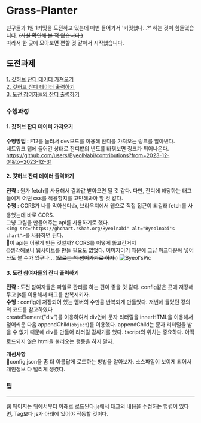 # Grass-Planter
친구들과 1일 1커밋을 도전하고 있는데 매번 들어가서 '커밋했나...?' 하는 것이 힘들었습니다. ~~(사실 확인해 본 적 없습니다.)~~<br>
따라서 한 곳에 모아보면 편할 것 같아서 시작했습니다.

## 도전과제

[1. 깃허브 잔디 데이터 가져오기](#1.-깃허브-잔디-데이터-가져오기)<br>
[2. 깃허브 잔디 데이터 출력하기](#2.-깃허브-잔디-데이터-출력하기)<br>
[3. 도전 참여자들의 잔디 출력하기](#3.-도전-참여자들의-잔디-출력하기)<br>

### 수행과정
#### 1. 깃허브 잔디 데이터 가져오기
**수행방법** :
F12를 눌러서 dev모드를 이용해 잔디를 가져오는 링크를 알아낸다.<br>
네트워크 탭에 들어간 상태로 잔디밭의 년도를 바꿔보면 링크가 튀어나온다.
https://github.com/users/ByeolNabi/contributions?from=2023-12-01&to=2023-12-31

#### 2. 깃허브 잔디 데이터 출력하기
**전략** :
뭔가 fetch를 사용해서 결과값 받아오면 될 것 같다. 다만, 잔디에 해당하는 태그들에게 어떤 css를 적용할지를 고민해봐야 할 것 같다. <br>
**수행** :
CORS가 나를 막아선다👍, 브라우져에서 웹으로 직접 접근이 되길래 fetch를 사용했는데 바로 CORS.<br>
그냥 그림을 만들어주는 api를 사용하기로 했다.<br>
```<img src="https://ghchart.rshah.org/Byeolnabi" alt="Byeolnabi's chart">```를 사용하면 된다.<br>
🤔이 api는 어떻게 만든 것일까? CORS를 어떻게 뚫고간거지<br>
🙄생각해보니 웹사이트를 만들 필요도 없었다. 이미지이기 때문에 그냥 마크다운에 넣어놔도 볼 수가 있구나... (~~모르는 척 넘어가기로 하자.~~)
![Byeol'sPic](https://ghchart.rshah.org/Byeolnabi)

#### 3. 도전 참여자들의 잔디 출력하기
**전략** :
도전 참여자들은 파일로 관리를 하는 편이 좋을 것 같다. config같은 곳에 저장해두고 js를 이용해서 태그를 반복시키자.<br>
**수행** :
config에 저장되어 있는 멤버의 수만큼 반복되게 만들었다. 저번에 들었던 강의의 코드를 참고하였다<br>
createElement("div")를 이용하여서 div안에 문자 리터럴을 innerHTML을 이용해서 덮어씌운 다음 appendChild(```object```)를 이용했다. appendChild는 문자 리터럴을 받을 수 없기 때문에 div를 만들어 리터럴 감싸기를 했다.
❗️script의 위치는 중요하다. 아직 로드되지 않은 html을 불러오는 행동을 하지 말자.

**개선사항**<br>
📌config.json을 좀 더 아름답게 로드하는 방법을 알아보자. 소스파일이 보이게 되어서 개인정보 다 털리게 생겼다.

### 팁
---
웹 페이지는 위에서부터 아래로 로드된다.js에서 태그의 내용을 수정하는 명령이 있다면, Tag보다 js가 아래에 있어야 작동할 것이다.